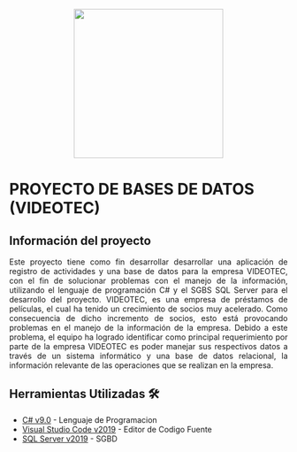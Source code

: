 <p align="center">
    <img src="https://res.cloudinary.com/decmjzeya/image/upload/c_scale,h_236/v1602100223/images_uxidjz.png" width="270"></a>
</p>

# PROYECTO DE BASES DE DATOS (VIDEOTEC)

## Información del proyecto
<p align="justify">
    Este proyecto tiene como fin desarrollar desarrollar una aplicación de registro de actividades y una base de datos 
    para la empresa VIDEOTEC, con el fin de solucionar problemas con el manejo de la información, utilizando el lenguaje de programación C# 
    y el SGBS SQL Server para el desarrollo del proyecto. VIDEOTEC, es una empresa de préstamos de películas, el cual ha tenido un crecimiento de socios muy acelerado. 
    Como consecuencia de dicho incremento de socios, esto está provocando problemas en el manejo de la información de la empresa. Debido a este problema, 
    el equipo ha logrado identificar como principal requerimiento por parte de la empresa VIDEOTEC es poder manejar sus respectivos datos a través de un sistema informático
    y una base de datos relacional, la información relevante de las operaciones que se realizan en la empresa.    
</p>

## Herramientas Utilizadas 🛠️
*  [C# v9.0](https://docs.microsoft.com/es-es/dotnet/csharp/whats-new/csharp-9) - Lenguaje de Programacion 
*  [Visual Studio Code v2019](https://visualstudio.microsoft.com/es/vs/) - Editor de Codigo Fuente
*  [SQL Server v2019](https://www.microsoft.com/en-us/sql-server/sql-server-2019) - SGBD
